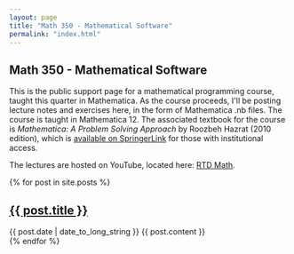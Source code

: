 ```yaml
---
layout: page
title: "Math 350 - Mathematical Software"
permalink: "index.html"
---
```


## Math 350 - Mathematical Software 

This is the public support page for a mathematical programming course, taught this quarter in Mathematica. As the course proceeds, I'll be posting lecture notes and exercises here, in the form of Mathematica .nb files. The course is taught in Mathematica 12. The associated textbook for the course is _Mathematica: A Problem Solving Approach_ by Roozbeh Hazrat (2010 edition), which is [available on SpringerLink](https://link.springer.com/book/10.1007/978-1-84996-251-3) for those with institutional access. 

The lectures are hosted on YouTube, located here: [RTD Math](https://www.youtube.com/playlist?list=PLd-yyEHYtIhKhXrzklfwupcbfe_LCcfoV).

  {% for post in site.posts %}
  <article>
    <h2>
      <a href="/math350/{{ post.url }}">
        {{ post.title }}
      </a>
    </h2>
    <time datetime="{{ post.date | date: "%Y-%m-%d" }}">{{ post.date | date_to_long_string }}</time>
    {{ post.content }}
  </article>
{% endfor %}
